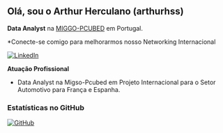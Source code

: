 ## Olá, sou o Arthur Herculano (arthurhss)

**Data Analyst** na [MIGGO-PCUBED](https://www.migso-pcubed.com/) em Portugal.

*Conecte-se comigo para melhorarmos nosso Networking Internacional

[![LinkedIn](https://img.shields.io/badge/LinkedIn-0077B5?style=for-the-badge&logo=linkedin&logoColor=white)](https://www.linkedin.com/in/arthurherculano578/)

**Atuação Profissional**
- Data Analyst na Migso-Pcubed em Projeto Internacional para o Setor Automotivo para França e Espanha.

### Estatísticas no GitHub

[![GitHub](https://img.shields.io/badge/GitHub-100000?style=for-the-badge&logo=github&logoColor=white)](https://github.com/arthurhss)

